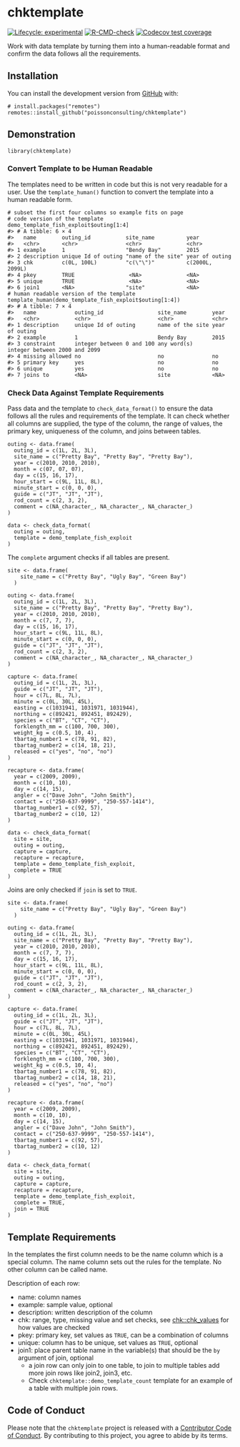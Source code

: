 <!-- README.md is generated from README.Rmd. Please edit that file -->

# chktemplate

<!-- badges: start -->

[![Lifecycle:
experimental](https://img.shields.io/badge/lifecycle-experimental-orange.svg)](https://lifecycle.r-lib.org/articles/stages.html#experimental)
[![R-CMD-check](https://github.com/poissonconsulting/chktemplate/actions/workflows/R-CMD-check.yaml/badge.svg)](https://github.com/poissonconsulting/chktemplate/actions/workflows/R-CMD-check.yaml)
[![Codecov test
coverage](https://codecov.io/gh/poissonconsulting/chktemplate/graph/badge.svg)](https://app.codecov.io/gh/poissonconsulting/chktemplate)
<!-- badges: end -->

Work with data template by turning them into a human-readable format and
confirm the data follows all the requirements.

## Installation

You can install the development version from
[GitHub](https://github.com/poissonconsulting/chktemplate) with:

    # install.packages("remotes")
    remotes::install_github("poissonconsulting/chktemplate")

## Demonstration

    library(chktemplate)

### Convert Template to be Human Readable

The templates need to be written in code but this is not very readable
for a user. Use the `template_human()` function to convert the template
into a human readable form.

    # subset the first four columns so example fits on page 
    # code version of the template
    demo_template_fish_exploit$outing[1:4]
    #> # A tibble: 6 × 4
    #>   name        outing_id           site_name          year           
    #>   <chr>       <chr>               <chr>              <chr>          
    #> 1 example     1                   "Bendy Bay"        2015           
    #> 2 description unique Id of outing "name of the site" year of outing 
    #> 3 chk         c(0L, 100L)         "c(\"\")"          c(2000L, 2099L)
    #> 4 pkey        TRUE                 <NA>              <NA>           
    #> 5 unique      TRUE                 <NA>              <NA>           
    #> 6 join1       <NA>                "site"             <NA>
    # human readable version of the template
    template_human(demo_template_fish_exploit$outing[1:4])
    #> # A tibble: 7 × 4
    #>   name            outing_id                 site_name        year                         
    #>   <chr>           <chr>                     <chr>            <chr>                        
    #> 1 description     unique Id of outing       name of the site year of outing               
    #> 2 example         1                         Bendy Bay        2015                         
    #> 3 constraint      integer between 0 and 100 any word(s)      integer between 2000 and 2099
    #> 4 missing allowed no                        no               no                           
    #> 5 primary key     yes                       no               no                           
    #> 6 unique          yes                       no               no                           
    #> 7 joins to        <NA>                      site             <NA>

### Check Data Against Template Requirements

Pass data and the template to `check_data_format()` to ensure the data
follows all the rules and requirements of the template. It can check
whether all columns are supplied, the type of the column, the range of
values, the primary key, uniqueness of the column, and joins between
tables.

    outing <- data.frame(
      outing_id = c(1L, 2L, 3L),
      site_name = c("Pretty Bay", "Pretty Bay", "Pretty Bay"),
      year = c(2010, 2010, 2010),
      month = c(07, 07, 07),
      day = c(15, 16, 17),
      hour_start = c(9L, 11L, 8L),
      minute_start = c(0, 0, 0),
      guide = c("JT", "JT", "JT"),
      rod_count = c(2, 3, 2),
      comment = c(NA_character_, NA_character_, NA_character_)
    )

    data <- check_data_format(
      outing = outing,
      template = demo_template_fish_exploit
    )

The `complete` argument checks if all tables are present.

    site <- data.frame(
        site_name = c("Pretty Bay", "Ugly Bay", "Green Bay")
      )

    outing <- data.frame(
      outing_id = c(1L, 2L, 3L),
      site_name = c("Pretty Bay", "Pretty Bay", "Pretty Bay"),
      year = c(2010, 2010, 2010),
      month = c(7, 7, 7),
      day = c(15, 16, 17),
      hour_start = c(9L, 11L, 8L),
      minute_start = c(0, 0, 0),
      guide = c("JT", "JT", "JT"),
      rod_count = c(2, 3, 2),
      comment = c(NA_character_, NA_character_, NA_character_)
    )

    capture <- data.frame(
      outing_id = c(1L, 2L, 3L),
      guide = c("JT", "JT", "JT"),
      hour = c(7L, 8L, 7L),
      minute = c(0L, 30L, 45L),
      easting = c(1031941, 1031971, 1031944),
      northing = c(892421, 892451, 892429),
      species = c("BT", "CT", "CT"),
      forklength_mm = c(100, 700, 300),
      weight_kg = c(0.5, 10, 4),
      tbartag_number1 = c(78, 91, 82),
      tbartag_number2 = c(14, 18, 21),
      released = c("yes", "no", "no")
    )

    recapture <- data.frame(
      year = c(2009, 2009),
      month = c(10, 10),
      day = c(14, 15),
      angler = c("Dave John", "John Smith"),
      contact = c("250-637-9999", "250-557-1414"),
      tbartag_number1 = c(92, 57),
      tbartag_number2 = c(10, 12)
    )

    data <- check_data_format(
      site = site,
      outing = outing,
      capture = capture,
      recapture = recapture,
      template = demo_template_fish_exploit,
      complete = TRUE
    )

Joins are only checked if `join` is set to `TRUE`.

    site <- data.frame(
        site_name = c("Pretty Bay", "Ugly Bay", "Green Bay")
      )

    outing <- data.frame(
      outing_id = c(1L, 2L, 3L),
      site_name = c("Pretty Bay", "Pretty Bay", "Pretty Bay"),
      year = c(2010, 2010, 2010),
      month = c(7, 7, 7),
      day = c(15, 16, 17),
      hour_start = c(9L, 11L, 8L),
      minute_start = c(0, 0, 0),
      guide = c("JT", "JT", "JT"),
      rod_count = c(2, 3, 2),
      comment = c(NA_character_, NA_character_, NA_character_)
    )

    capture <- data.frame(
      outing_id = c(1L, 2L, 3L),
      guide = c("JT", "JT", "JT"),
      hour = c(7L, 8L, 7L),
      minute = c(0L, 30L, 45L),
      easting = c(1031941, 1031971, 1031944),
      northing = c(892421, 892451, 892429),
      species = c("BT", "CT", "CT"),
      forklength_mm = c(100, 700, 300),
      weight_kg = c(0.5, 10, 4),
      tbartag_number1 = c(78, 91, 82),
      tbartag_number2 = c(14, 18, 21),
      released = c("yes", "no", "no")
    )

    recapture <- data.frame(
      year = c(2009, 2009),
      month = c(10, 10),
      day = c(14, 15),
      angler = c("Dave John", "John Smith"),
      contact = c("250-637-9999", "250-557-1414"),
      tbartag_number1 = c(92, 57),
      tbartag_number2 = c(10, 12)
    )

    data <- check_data_format(
      site = site,
      outing = outing,
      capture = capture,
      recapture = recapture,
      template = demo_template_fish_exploit,
      complete = TRUE,
      join = TRUE
    )

## Template Requirements

In the templates the first column needs to be the name column which is a
special column. The name column sets out the rules for the template. No
other column can be called name.

Description of each row:

-   name: column names
-   example: sample value, optional
-   description: written description of the column
-   chk: range, type, missing value and set checks, see
    [chk::chk\_values](https://poissonconsulting.github.io/chk/reference/check_values.html)
    for how values are checked
-   pkey: primary key, set values as `TRUE`, can be a combination of
    columns
-   unique: column has to be unique, set values as `TRUE`, optional
-   join1: place parent table name in the variable(s) that should be the
    `by` argument of join, optional
    -   a join row can only join to one table, to join to multiple
        tables add more join rows like join2, join3, etc.
    -   Check `chktemplate::demo_template_count` template for an example
        of a table with multiple join rows.

## Code of Conduct

Please note that the `chktemplate` project is released with a
[Contributor Code of
Conduct](https://contributor-covenant.org/version/2/0/CODE_OF_CONDUCT.html).
By contributing to this project, you agree to abide by its terms.
